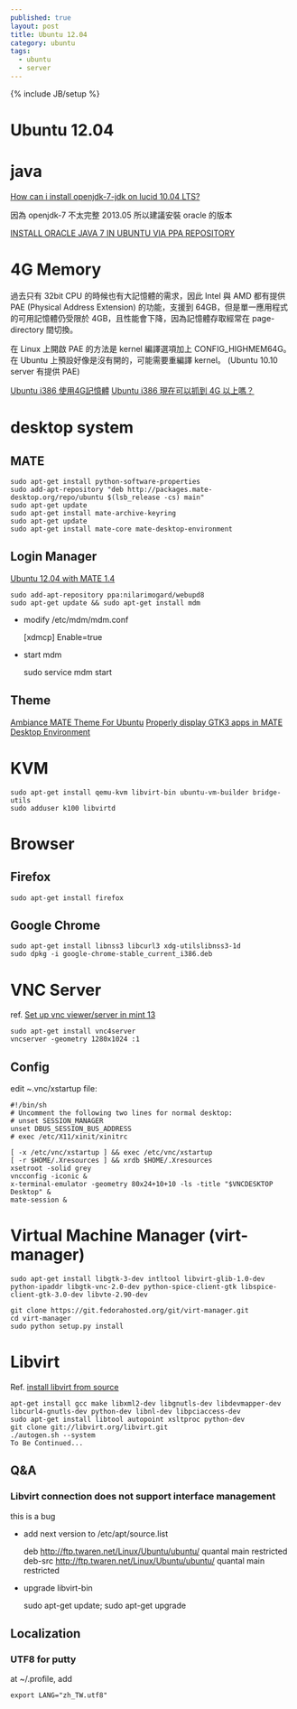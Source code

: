 ```yaml
---
published: true
layout: post
title: Ubuntu 12.04
category: ubuntu
tags: 
  - ubuntu
  - server
---
```


{% include JB/setup %}

# Ubuntu 12.04

# java

[How can i install openjdk-7-jdk on lucid 10.04 LTS?](http://stackoverflow.com/questions/8914679/how-can-i-install-openjdk-7-jdk-on-lucid-10-04-lts)

因為 openjdk-7 不太完整 2013.05
所以建議安裝 oracle 的版本

[INSTALL ORACLE JAVA 7 IN UBUNTU VIA PPA REPOSITORY](http://www.webupd8.org/2012/01/install-oracle-java-jdk-7-in-ubuntu-via.html)

# 4G Memory

過去只有 32bit CPU 的時候也有大記憶體的需求，因此 Intel 與 AMD 都有提供 PAE (Physical Address Extension) 的功能，支援到 64GB，但是單一應用程式的可用記憶體仍受限於 4GB，且性能會下降，因為記憶體存取經常在 page-directory 間切換。

在 Linux 上開啟 PAE 的方法是 kernel 編譯選項加上 CONFIG_HIGHMEM64G。在 Ubuntu 上預設好像是沒有開的，可能需要重編譯 kernel。
(Ubuntu 10.10 server 有提供 PAE)

[Ubuntu i386 使用4G記憶體](http://www.360doc.com/content/11/1206/11/6828497_170061960.shtml)
[Ubuntu i386 現在可以抓到 4G 以上嗎？](http://www.ubuntu-tw.org/modules/newbb/viewtopic.php?viewmode=compact&topic_id=12199&forum=3)

# desktop system

## MATE

    sudo apt-get install python-software-properties
    sudo add-apt-repository "deb http://packages.mate-desktop.org/repo/ubuntu $(lsb_release -cs) main"
    sudo apt-get update
    sudo apt-get install mate-archive-keyring
    sudo apt-get update
    sudo apt-get install mate-core mate-desktop-environment

## Login Manager

[Ubuntu 12.04 with MATE 1.4](http://ubuntu-tricks.com/lightweight-ubuntu-12-04-with-mate-1-4/)

    sudo add-apt-repository ppa:nilarimogard/webupd8
    sudo apt-get update && sudo apt-get install mdm

* modify /etc/mdm/mdm.conf

    [xdmcp]
    Enable=true

* start mdm

    sudo service mdm start

## Theme

[Ambiance MATE Theme For Ubuntu](http://namakutux.blogspot.tw/2012/10/ambiance-mate-theme-for-ubuntu-refined.html)
[Properly display GTK3 apps in MATE Desktop Environment](http://ubuntu-tricks.com/properly-display-gtk3-apps-in-mate-desktop-environment/)

# KVM

    sudo apt-get install qemu-kvm libvirt-bin ubuntu-vm-builder bridge-utils
    sudo adduser k100 libvirtd

# Browser

## Firefox

    sudo apt-get install firefox

## Google Chrome

    sudo apt-get install libnss3 libcurl3 xdg-utilslibnss3-1d
    sudo dpkg -i google-chrome-stable_current_i386.deb

# VNC Server
ref. [Set up vnc viewer/server in mint 13](http://community.linuxmint.com/tutorial/view/1188)

    sudo apt-get install vnc4server
    vncserver -geometry 1280x1024 :1

## Config
edit ~.vnc/xstartup file:

    #!/bin/sh
    # Uncomment the following two lines for normal desktop:
    # unset SESSION_MANAGER
    unset DBUS_SESSION_BUS_ADDRESS
    # exec /etc/X11/xinit/xinitrc

    [ -x /etc/vnc/xstartup ] && exec /etc/vnc/xstartup
    [ -r $HOME/.Xresources ] && xrdb $HOME/.Xresources
    xsetroot -solid grey
    vncconfig -iconic &
    x-terminal-emulator -geometry 80x24+10+10 -ls -title "$VNCDESKTOP Desktop" &
    mate-session &

# Virtual Machine Manager (virt-manager)

    sudo apt-get install libgtk-3-dev intltool libvirt-glib-1.0-dev python-ipaddr libgtk-vnc-2.0-dev python-spice-client-gtk libspice-client-gtk-3.0-dev libvte-2.90-dev

    git clone https://git.fedorahosted.org/git/virt-manager.git
    cd virt-manager
    sudo python setup.py install

# Libvirt
Ref. [install libvirt from source](http://lost-and-found-narihiro.blogspot.tw/2011/08/ubuntu-1104-install-libvirt-from-source.html)

    apt-get install gcc make libxml2-dev libgnutls-dev libdevmapper-dev libcurl4-gnutls-dev python-dev libnl-dev libpciaccess-dev
    sudo apt-get install libtool autopoint xsltproc python-dev
    git clone git://libvirt.org/libvirt.git
    ./autogen.sh --system
    To Be Continued...

## Q&A

### Libvirt connection does not support interface management
this is a bug

* add next version to /etc/apt/source.list

    deb http://ftp.twaren.net/Linux/Ubuntu/ubuntu/ quantal main restricted
    deb-src http://ftp.twaren.net/Linux/Ubuntu/ubuntu/ quantal main restricted

* upgrade libvirt-bin

    sudo apt-get update; sudo apt-get upgrade
    
## Localization

### UTF8 for putty
at ~/.profile, add

    export LANG="zh_TW.utf8"
